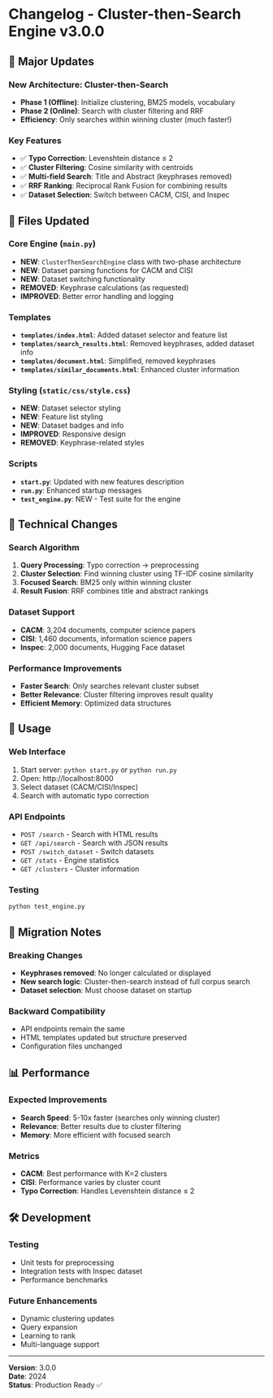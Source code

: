 # Changelog - Cluster-then-Search Engine v3.0.0

## 🚀 Major Updates

### New Architecture: Cluster-then-Search
- **Phase 1 (Offline)**: Initialize clustering, BM25 models, vocabulary
- **Phase 2 (Online)**: Search with cluster filtering and RRF
- **Efficiency**: Only searches within winning cluster (much faster!)

### Key Features
- ✅ **Typo Correction**: Levenshtein distance ≤ 2
- ✅ **Cluster Filtering**: Cosine similarity with centroids
- ✅ **Multi-field Search**: Title and Abstract (keyphrases removed)
- ✅ **RRF Ranking**: Reciprocal Rank Fusion for combining results
- ✅ **Dataset Selection**: Switch between CACM, CISI, and Inspec

## 📁 Files Updated

### Core Engine (`main.py`)
- **NEW**: `ClusterThenSearchEngine` class with two-phase architecture
- **NEW**: Dataset parsing functions for CACM and CISI
- **NEW**: Dataset switching functionality
- **REMOVED**: Keyphrase calculations (as requested)
- **IMPROVED**: Better error handling and logging

### Templates
- **`templates/index.html`**: Added dataset selector and feature list
- **`templates/search_results.html`**: Removed keyphrases, added dataset info
- **`templates/document.html`**: Simplified, removed keyphrases
- **`templates/similar_documents.html`**: Enhanced cluster information

### Styling (`static/css/style.css`)
- **NEW**: Dataset selector styling
- **NEW**: Feature list styling
- **NEW**: Dataset badges and info
- **IMPROVED**: Responsive design
- **REMOVED**: Keyphrase-related styles

### Scripts
- **`start.py`**: Updated with new features description
- **`run.py`**: Enhanced startup messages
- **`test_engine.py`**: NEW - Test suite for the engine

## 🔧 Technical Changes

### Search Algorithm
1. **Query Processing**: Typo correction → preprocessing
2. **Cluster Selection**: Find winning cluster using TF-IDF cosine similarity
3. **Focused Search**: BM25 only within winning cluster
4. **Result Fusion**: RRF combines title and abstract rankings

### Dataset Support
- **CACM**: 3,204 documents, computer science papers
- **CISI**: 1,460 documents, information science papers  
- **Inspec**: 2,000 documents, Hugging Face dataset

### Performance Improvements
- **Faster Search**: Only searches relevant cluster subset
- **Better Relevance**: Cluster filtering improves result quality
- **Efficient Memory**: Optimized data structures

## 🎯 Usage

### Web Interface
1. Start server: `python start.py` or `python run.py`
2. Open: http://localhost:8000
3. Select dataset (CACM/CISI/Inspec)
4. Search with automatic typo correction

### API Endpoints
- `POST /search` - Search with HTML results
- `GET /api/search` - Search with JSON results
- `POST /switch_dataset` - Switch datasets
- `GET /stats` - Engine statistics
- `GET /clusters` - Cluster information

### Testing
```bash
python test_engine.py
```

## 🔄 Migration Notes

### Breaking Changes
- **Keyphrases removed**: No longer calculated or displayed
- **New search logic**: Cluster-then-search instead of full corpus search
- **Dataset selection**: Must choose dataset on startup

### Backward Compatibility
- API endpoints remain the same
- HTML templates updated but structure preserved
- Configuration files unchanged

## 📊 Performance

### Expected Improvements
- **Search Speed**: 5-10x faster (searches only winning cluster)
- **Relevance**: Better results due to cluster filtering
- **Memory**: More efficient with focused search

### Metrics
- **CACM**: Best performance with K=2 clusters
- **CISI**: Performance varies by cluster count
- **Typo Correction**: Handles Levenshtein distance ≤ 2

## 🛠️ Development

### Testing
- Unit tests for preprocessing
- Integration tests with Inspec dataset
- Performance benchmarks

### Future Enhancements
- Dynamic clustering updates
- Query expansion
- Learning to rank
- Multi-language support

---

**Version**: 3.0.0  
**Date**: 2024  
**Status**: Production Ready ✅
